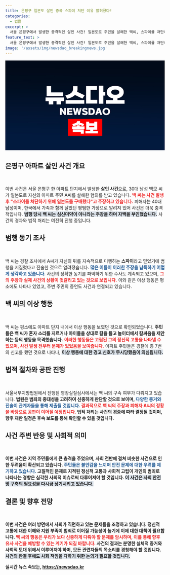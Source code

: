 ```yaml
---
title: 은평구 일본도 살인 중국 스파이 처단 이유 밝혀졌다!
categories:
  - 법률
excerpt: >
  서울 은평구에서 발생한 충격적인 살인 사건! 일본도로 주민을 살해한 백씨, 스파이를 처단하기 위해 범행 주장. 그의 비극적 이유와 괴짜 행동들이 밝혀진다. 클릭해 자세히 알아보세요!
feature_text: >
  서울 은평구에서 발생한 충격적인 살인 사건! 일본도로 주민을 살해한 백씨, 스파이를 처단하기 위해 범행 주장. 그의 비극적 이유와 괴짜 행동들이 밝혀진다. 클릭해 자세히 알아보세요!
image: '/assets/img/newsdao_breakingnews.jpg'
---
```


<p><img src="/assets/img/newsdao_breakingnews.jpg" alt="ontimetimes 속보" /></p>

<h2 data-ke-size="size26">은평구 아파트 살인 사건 개요</h2>

<p data-ke-size="size16">&nbsp;</p>

<p>이번 사건은 서울 은평구 한 아파트 단지에서 발생한 <b>살인 사건</b>으로, 30대 남성 백모 씨가 일본도로 자신의 아파트 주민 A씨를 살해한 혐의를 받고 있습니다. <b><span style="color: #ee2323;">백 씨는 사건 발생 후 "스파이를 처단하기 위해 일본도를 구매했다"고 주장하고 있습니다.</span></b> 피해자는 40대 남성이며, 한국에서 가족과 함께 살았던 평범한 가장으로 알려져 있어 사건은 더욱 충격적입니다. <b><span style="background-color: #21538527;">범행 당시 백 씨는 심신미약이 아니라는 주장을 하며 자백을 부인했습니다.</span></b> 사건의 경과와 법적 처리는 여전히 진행 중입니다.</p>

<h2 data-ke-size="size26">범행 동기 조사</h2>

<p data-ke-size="size16">&nbsp;</p>

<p>백 씨는 경찰 조사에서 A씨가 자신의 뒤를 지속적으로 미행하는 <b>스파이</b>라고 믿었기에 범행을 저질렀다고 진술한 것으로 알려졌습니다. <b><span style="color: #1a5490;">많은 이들이 이러한 주장을 납득하기 어렵게 생각하고 있습니다.</span></b> 사건의 정확한 동기를 파악하기 위한 수사도 계속되고 있으며, <b><span style="color: #ee2323;">그의 주장과 실제 사건의 상황이 엇갈리고 있는 것으로 보입니다.</span></b> 이와 같은 이상 행동은 평소에도 나타나 있었고, 주변 주민의 증언도 사건과 연결되고 있습니다.</p>

<h2 data-ke-size="size26">백 씨의 이상 행동</h2>

<p data-ke-size="size16">&nbsp;</p>

<p>백 씨는 평소에도 아파트 단지 내에서 이상 행동을 보였던 것으로 확인되었습니다. <b>주민들은 백 씨가 혼자 소리를 지르거나 아이들을 상대로 칼을 들고 놀이터에서 <b>칼싸움을 제안</b>하는 등의 행동을 목격했습니다.</b> <b><span style="color: #ee2323;">이러한 행동들은 고립된 그의 정신적 고통을 나타낼 수 있으며, 사건 발생 전부터 문제가 있었음을 보여줍니다.</span></b> 아파트 주민들은 경찰에 총 7번의 신고를 했던 것으로 나타나, <b><span style="background-color: #21538527;">이상 행동에 대한 경고 신호가 무시당했음이 의심됩니다.</span></b> </p>

<h2 data-ke-size="size26">법적 절차와 공판 진행</h2>

<p data-ke-size="size16">&nbsp;</p>

<p>서울서부지방법원에서 진행된 영장실질심사에서는 백 씨의 구속 여부가 다뤄지고 있습니다. <b>법원은 범죄의 중대성을 고려하여 신중하게 판단할 것으로 보이며, <b><span style="color: #1a5490;">다양한 증거와 진술이 관계자들을 통해 제출될 것입니다.</span></b> <b><span style="color: #ee2323;">결과적으로 백 씨의 주장과 피해자 A씨의 정황을 바탕으로 공판이 이어질 예정입니다.</span></b> 법적 처리는 사건의 경중에 따라 결정될 것이며, 향후 재판 일정은 후속 보도를 통해 확인할 수 있을 것입니다.</p>

<h2 data-ke-size="size26">사건 주변 반응 및 사회적 의미</h2>

<p data-ke-size="size16">&nbsp;</p>

<p>이번 사건은 지역 주민들에게 큰 충격을 주었으며, <b>사회 전반에 걸쳐 비슷한 사건으로 인한 두려움이 확산되고 있습니다.</b> <b><span style="color: #1a5490;">주민들은 불안감을 느끼며 안전 문제에 대한 우려를 제기하고 있습니다.</span></b> 고질적인 문제로 지적된 정신적 고통과 사회적 고립이 개인의 범죄로 나타나는 경향은 심각한 사회적 이슈로써 다루어져야 할 것입니다. <b><span style="background-color: #21538527;">이 사건은 사회 안전망 구축의 필요성을 다시금 상기시키고 있습니다.</span></b> </p>

<h2 data-ke-size="size26">결론 및 향후 전망</h2>

<p data-ke-size="size16">&nbsp;</p>

<p>이번 사건은 여러 방면에서 사회가 직면하고 있는 문제들을 조명하고 있습니다. <b>정신적 고통에 대한 이해와 지원 부족이 범죄로 이어질 가능성이 높기에 이에 대한 대책이 필요합니다.</b> <b><span style="color: #ee2323;">백 씨의 행동은 우리가 보다 신중하게 다뤄야 할 문제를 암시하며, 이를 통해 향후 유사 사건을 예방할 수 있는 계기가 되길 바랍니다.</span></b> 사건의 결과는 분명한 실체적 증거와 사회적 토대 위에서 이루어져야 하며, 모든 관련자들의 목소리를 경청해야 할 것입니다. <b><span style="background-color: #21538527;">사건의 판결 후에도 사회 책임을 다하기 위한 논의가 필요할 것입니다.</span></b></p>
실시간 뉴스 속보는, <a href="https://newsdao.kr" rel="dofollow">https://newsdao.kr</a>


